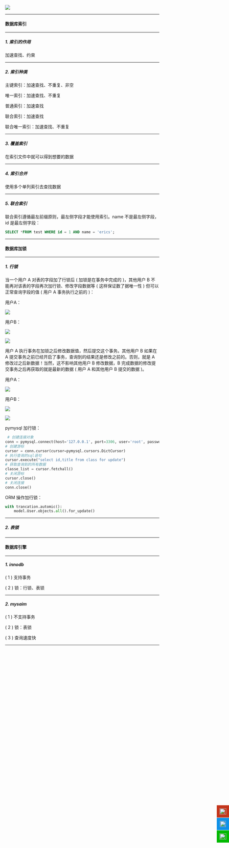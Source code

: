 ![](../img/mysql/mysql.jpeg)

<hr>

#### 数据库索引
<hr>

##### 1. 索引的作用
加速查找、约束

<hr>

##### 2. 索引种类

主键索引：加速查找、不重复、非空

唯一索引：加速查找、不重复

普通索引：加速查找

联合索引：加速查找

联合唯一索引：加速查找、不重复

<hr>

##### 3. 覆盖索引
在索引文件中就可以得到想要的数据

<hr>

##### 4. 索引合并
使用多个单列索引去查找数据

<hr>

##### 5. 联合索引
联合索引遵循最左前缀原则，最左侧字段才能使用索引。name 不是最左侧字段，id 是最左侧字段：
```sql
SELECT *FROM test WHERE id = 1 AND name = 'erics';
```
<hr>

#### 数据库加锁
<hr>

##### 1. 行锁
当一个用户 A 对表的字段加了行锁后 ( 加锁是在事务中完成的 )，其他用户 B 不能再对该表的字段再次加行锁、修改字段数据等 ( 这样保证数了据唯一性 ) 但可以正常查询字段的值 ( 用户 A 事务执行之前的 )：

用户A：

![](../img/mysql/rowblock01.png)

用户B：

![](../img/mysql/rowblock02.png)

![](../img/mysql/rowblock03.png)

用户 A 执行事务在加锁之后修改数据值，然后提交这个事务。其他用户 B 如果在 A 提交事务之前已经开启了事务，查询到的结果还是修改之前的。否则，就是 A
修改过之后新数据！当然，这不影响其他用户 B 修改数据，B 完成数据的修改提交事务之后再获取的就是最新的数据 ( 用户 A 和其他用户 B 提交的数据 )。

用户A：

![](../img/mysql/rowblock04.png)

用户B：

![](../img/mysql/rowblock05.png)

![](../img/mysql/rowblock06.png)

pymysql 加行锁：
```python
 # 创建连接对象
conn = pymysql.connect(host='127.0.0.1', port=3306, user='root', passwd='123456', db='test')
# 创建游标
cursor = conn.cursor(cursor=pymysql.cursors.DictCursor)
# 执行查询的sql语句
cursor.execute("select id,title from class for update")
# 获取查询到的所有数据
classe_list = cursor.fetchall()
# 关闭游标
cursor.close()
# 关闭连接
conn.close()
```
ORM 操作加行锁：
```python
with trancation.automic():
    model.User.objects.all().for_update()
```
<hr>

##### 2. 表锁

<hr>

#### 数据库引擎
<hr>

##### 1. innodb
( 1 ) 支持事务

( 2 ) 锁：行锁、表锁

<hr>

##### 2. mysaim
( 1 ) 不支持事务

( 2 ) 锁：表锁

( 3 ) 查询速度快

<hr>

<div style="width: 60px;height: auto;z-index: 99;bottom: 30%;position: fixed;right: 0px" id="plug-ins">
    <div style="position: relative;float: right">
        <a target="" href="javascript:;" id="weibo"
           style="display: block;width: 40px;height: 40px;background-color: #c4351b;margin-top: 1px;">
            <img width="22" height="20" src="../img/weibo.png" alt=""
                 style="margin-top: 10px;margin-left: 9px">
        </a>
      <a target="_blank" href="http://sighttp.qq.com/authd?IDKEY=5838160dbeb2a49f264d5e2d13d6336248d74a60cf56ecad" id="qq" style="display: block;width: 40px;height: 40px;background-color:#0e91e8;margin-top: 1px">
            <img width="20" height="20" src="../img/qq.png" 
                 style="margin-top: 10px;margin-left: 10px" alt="点击这里给我发消息" title="点击这里给我发消息">
        </a>
        <a href="javascript:" id="wechat"
           style="display: block;width: 40px;height: 40px;background-color:#01b901;margin-top:1px">
            <img width="22" height="20" src="../img/wechat.png"
                 style="margin-top: 10px;margin-left: 9px">
        </a>
        <a href="javascript:" id="go_top"
           style="display: none;width: 40px;height: 40px;background-color: #b5b5b5;margin-top: 1px">
            <img width="22" height="20" src="../img/top.png" alt=""
                 style="margin-top: 10px;margin-left: 9px">
        </a>
    </div>
</div>
<!--双11 start-->
<div style="z-index: 100;position: fixed;left: 0;bottom: 0;" id="ads" hidden="hidden">
        <div>
            <button type="button" class="close" style="position: absolute;right: 5px;top: 0;font-size: 28px;opacity: 1;color: white"><span aria-hidden="true">&times;</span></button>
             <a target="_blank" href="https://s.click.taobao.com/1pElJvu">
                <img style="margin: 0;border-radius: unset" class="img-responsive" width="400" height="" src="img/ads/tianmap-800x450-1.jpg"
                    alt="2020天猫双11—联盟主会场（带超级红包）" title="2020天猫双11—联盟主会场（带超级红包）">
            </a><br>
            <a target="_blank" href="https://s.click.taobao.com/5EtkJvu">
                <img style="margin: 0;border-radius: unset" class="img-responsive" width="400" height="" src="img/ads/tianmap-800x450-2.jpg"
                    alt="2020天猫双11—联盟主会场（带超级红包）" title="2020天猫双11—联盟主会场（带超级红包）">
            </a>
        </div>
</div>
<!--双11 stop-->
<!--右侧广告 start-->
<div style="width: auto;height: auto;z-index: 99;position: fixed;right: 0;top: 70px;" id="google_ads">
        <div>
            <div style="width: 180px;height: auto"></div>
            <!-- Vertical -->
            <ins class="adsbygoogle"
                 style="display:block"
                 data-ad-client="ca-pub-6937898095875663"
                 data-ad-slot="2927491642"
                 data-ad-format="auto"
                 data-full-width-responsive="true"></ins>
        </div>
</div>
<!--右侧广告 stop-->
